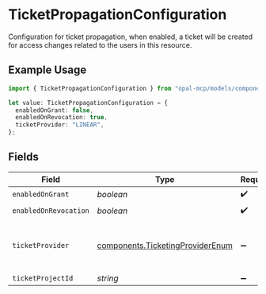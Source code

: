 # TicketPropagationConfiguration

Configuration for ticket propagation, when enabled, a ticket will be created for access changes related to the users in this resource.

## Example Usage

```typescript
import { TicketPropagationConfiguration } from "opal-mcp/models/components";

let value: TicketPropagationConfiguration = {
  enabledOnGrant: false,
  enabledOnRevocation: true,
  ticketProvider: "LINEAR",
};
```

## Fields

| Field                                                                                | Type                                                                                 | Required                                                                             | Description                                                                          | Example                                                                              |
| ------------------------------------------------------------------------------------ | ------------------------------------------------------------------------------------ | ------------------------------------------------------------------------------------ | ------------------------------------------------------------------------------------ | ------------------------------------------------------------------------------------ |
| `enabledOnGrant`                                                                     | *boolean*                                                                            | :heavy_check_mark:                                                                   | N/A                                                                                  |                                                                                      |
| `enabledOnRevocation`                                                                | *boolean*                                                                            | :heavy_check_mark:                                                                   | N/A                                                                                  |                                                                                      |
| `ticketProvider`                                                                     | [components.TicketingProviderEnum](../../models/components/ticketingproviderenum.md) | :heavy_minus_sign:                                                                   | The third party ticketing platform provider.                                         | LINEAR                                                                               |
| `ticketProjectId`                                                                    | *string*                                                                             | :heavy_minus_sign:                                                                   | N/A                                                                                  |                                                                                      |